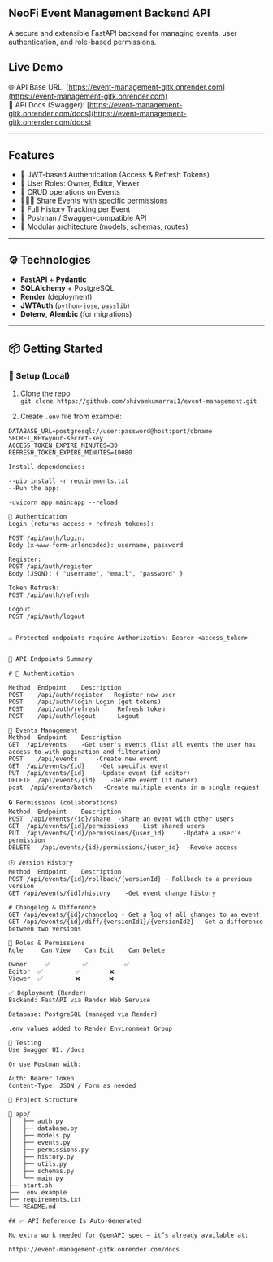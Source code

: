 ## NeoFi Event Management Backend API

A secure and extensible FastAPI backend for managing events, user authentication, and role-based permissions.

##  Live Demo

🌐 API Base URL: [https://event-management-gitk.onrender.com](https://event-management-gitk.onrender.com)  
📘 API Docs (Swagger): [https://event-management-gitk.onrender.com/docs](https://event-management-gitk.onrender.com/docs)

---

##  Features

- 🔐 JWT-based Authentication (Access & Refresh Tokens)
- 👥 User Roles: Owner, Editor, Viewer
- 📆 CRUD operations on Events
- 👨‍👨‍👦 Share Events with specific permissions
- 📜 Full History Tracking per Event
- 🧪 Postman / Swagger-compatible API
- 📂 Modular architecture (models, schemas, routes)

---

## ⚙️ Technologies

- **FastAPI** + **Pydantic**
- **SQLAlchemy** + PostgreSQL
- **Render** (deployment)
- **JWTAuth** (`python-jose`, `passlib`)
- **Dotenv**, **Alembic** (for migrations)

---

## 📦 Getting Started

### 🔧 Setup (Local)

1. Clone the repo  
   `git clone https://github.com/shivamkumarrai1/event-management.git`

2. Create `.env` file from example:

```env
DATABASE_URL=postgresql://user:password@host:port/dbname
SECRET_KEY=your-secret-key
ACCESS_TOKEN_EXPIRE_MINUTES=30
REFRESH_TOKEN_EXPIRE_MINUTES=10080

Install dependencies:

--pip install -r requirements.txt
--Run the app:

-uvicorn app.main:app --reload

🔑 Authentication
Login (returns access + refresh tokens):

POST /api/auth/login:
Body (x-www-form-urlencoded): username, password

Register:
POST /api/auth/register
Body (JSON): { "username", "email", "password" }

Token Refresh:
POST /api/auth/refresh

Logout:
POST /api/auth/logout


⚠️ Protected endpoints require Authorization: Bearer <access_token>


📘 API Endpoints Summary

# 🔐 Authentication

Method	Endpoint	Description
POST	/api/auth/register	 Register new user
POST	/api/auth/login	Login (get tokens)
POST	/api/auth/refresh	  Refresh token
POST	/api/auth/logout	  Logout

📆 Events Management
Method	Endpoint	Description
GET	 /api/events 	-Get user's events (list all events the user has access to with pagination and filteration)
POST	/api/events 	-Create new event
GET	 /api/events/{id}	 -Get specific event
PUT	 /api/events/{id}	 -Update event (if editor)
DELETE	/api/events/{id}	-Delete event (if owner)
post  /api/events/batch   -Create multiple events in a single request

🔒 Permissions (collaborations)
Method	Endpoint	Description
POST  /api/events/{id}/share  -Share an event with other users
GET	 /api/events/{id}/permissions 	-List shared users
PUT	 /api/events/{id}/permissions/{user_id} 	-Update a user’s permission
DELETE	 /api/events/{id}/permissions/{user_id}	 -Revoke access

🕓 Version History
Method	Endpoint	Description
POST /api/events/{id}/rollback/{versionId} - Rollback to a previous version
GET	/api/events/{id}/history	-Get event change history

# Changelog & Difference
GET /api/events/{id}/changelog - Get a log of all changes to an event
GET /api/events/{id}/diff/{versionId1}/{versionId2} - Get a difference between two versions

🔐 Roles & Permissions
Role	 Can View	 Can Edit	 Can Delete

Owner	  ✅       	✅	       ✅
Editor	✅	      ✅	       ❌
Viewer	✅	      ❌        ❌

✅ Deployment (Render)
Backend: FastAPI via Render Web Service

Database: PostgreSQL (managed via Render)

.env values added to Render Environment Group

🧪 Testing
Use Swagger UI: /docs

Or use Postman with:

Auth: Bearer Token
Content-Type: JSON / Form as needed

📂 Project Structure

📁 app/
│   ├── auth.py
│   ├── database.py
│   ├── models.py
│   ├── events.py
│   ├── permissions.py
│   ├── history.py
│   ├── utils.py
│   ├── schemas.py
│   └── main.py
├── start.sh
├── .env.example
├── requirements.txt
└── README.md

## ✅ API Reference Is Auto-Generated

No extra work needed for OpenAPI spec — it’s already available at:

https://event-management-gitk.onrender.com/docs
